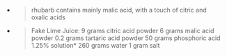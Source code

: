 -
  > rhubarb contains mainly malic acid, with a touch of citric and oxalic acids
-
  > Fake Lime Juice:
  > 9 grams citric acid powder
  > 6 grams malic acid powder
  > 0.2 grams tartaric acid powder
  > 50 grams phosphoric acid 1.25% solution*
  > 260 grams water
  1 gram salt